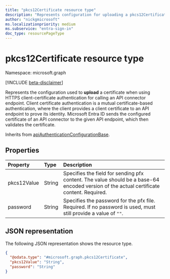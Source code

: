```yaml
---
title: "pkcs12Certificate resource type"
description: "Represents configuration for uploading a pkcs12Certificate in an API call."
author: "nickgmicrosoft"
ms.localizationpriority: medium
ms.subservice: "entra-sign-in"
doc_type: resourcePageType
---
```


# pkcs12Certificate resource type

Namespace: microsoft.graph

[!INCLUDE [beta-disclaimer](../../includes/beta-disclaimer.md)]

Represents the configuration used to **upload** a certificate when using HTTPS client-certificate authentication for calling an API connector endpoint. Client certificate authentication is a mutual certificate-based authentication, where the client provides a client certificate to an API endpoint to prove its identity. Microsoft Entra ID sends the configured certificate of an API connector to the given API endpoint, which then validates the certificate.

Inherits from [apiAuthenticationConfigurationBase](../resources/apiauthenticationconfigurationbase.md).

## Properties

|Property|Type|Description|
|:---|:---|:---|
|pkcs12Value|String| Specifies the field for sending pfx content. The value should be a base-64 encoded version of the actual certificate content. Required.|
|password|String| Specifies the password for the pfx file. Required. If no password is used, must still provide a value of `""`.|

## JSON representation

The following JSON representation shows the resource type.
<!-- {
  "blockType": "resource",
  "@odata.type": "microsoft.graph.pkcs12Certificate"
}
-->

``` json
{
  "@odata.type": "#microsoft.graph.pkcs12Certificate",
  "pkcs12Value": "String",
  "password": "String"
}
```
